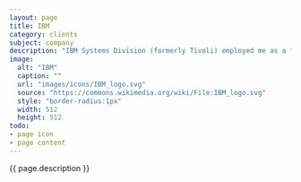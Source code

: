 ```yaml
---
layout: page
title: IBM
category: clients
subject: company
description: "IBM Systems Division (formerly Tivoli) employed me as a front-end developer on the storage UI team from 2003–2016."
image:
  alt: "IBM"
  caption: ""
  url: "images/icons/IBM_logo.svg"
  source: "https://commons.wikimedia.org/wiki/File:IBM_logo.svg"
  style: "border-radius:1px"
  width: 512
  height: 512
todo:
- page icon
- page content
---
```


{{ page.description }}
